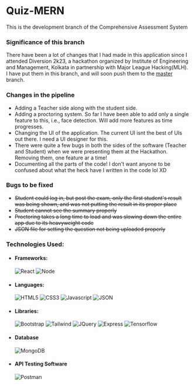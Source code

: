 # Quiz-MERN
This is the development branch of the Comprehensive Assessment System
<h3>Significance of this branch</h3>
<p>There have been a lot of changes that I had made in this application since I attended Diversion 2k23, a hackathon organized by Institute of Engineering and Management, Kolkata in partnership with Major League Hacking(MLH). I have put them in this branch, and will soon push them to the <a href="https://github.com/Sayantan19/Quiz-MERN">master</a> branch.</p>
<h3>Changes in the pipeline</h3>
<ul>
<li>Adding a Teacher side along with the student side.</li>
<li>Adding a proctoring system. So far I have been able to add only a single feature to this, i.e., face detection. Will add more features as time progresses.</li>
<li>Changing the UI of the application. The current UI isnt the best of UIs out there. I need a UI designer for this.</li>
<li>There were quite a few bugs in both the sides of the software (Teacher and Student) when we were presenting them at the Hackathon. Removing them, one feature ar a time!</li>
<li>Documenting all the parts of the code! I don't want anyone to be confused about what the heck have I written in the code lol XD</li>
</ul>

<h3>Bugs to be fixed</h3>
<ul>
<li><s>Student could log in, but post the exam, only the first student's result was being shown, and was not putting the result in its proper place</s></li>
<li><s>Student cannot see the summary properly</s></li>
<li><s>Proctoring takes a long time to load and was slowing down the entire app due to its heavyweight code</s></li>
<li><s>JSON file for setting the question not being uploaded properly</s></li>
</ul>

<h3>Technologies Used:</h3>

<ul>
<li><h4>Frameworks:</h4>

![React](https://img.shields.io/badge/React-20232A?style=for-the-badge&logo=react&logoColor=61DAFB)
![Node](https://img.shields.io/badge/Node.js-339933?style=for-the-badge&logo=nodedotjs&logoColor=white)

</li>
  
<li>
<h4>Languages:</h4>

![HTML5](https://img.shields.io/badge/HTML5-E34F26?style=for-the-badge&logo=html5&logoColor=white)
![CSS3](https://img.shields.io/badge/CSS3-1572B6?style=for-the-badge&logo=css3&logoColor=white)
![Javascript](https://img.shields.io/badge/JavaScript-323330?style=for-the-badge&logo=javascript&logoColor=F7DF1E)
![JSON](https://img.shields.io/badge/json-5E5C5C?style=for-the-badge&logo=json&logoColor=white)

</li>
<li>
<h4>Libraries:</h4>
    
![Bootstrap](https://img.shields.io/badge/Bootstrap-563D7C?style=for-the-badge&logo=bootstrap&logoColor=white)
![Tailwind](https://img.shields.io/badge/Tailwind_CSS-38B2AC?style=for-the-badge&logo=tailwind-css&logoColor=white)
![JQuery](https://img.shields.io/badge/jQuery-0769AD?style=for-the-badge&logo=jquery&logoColor=white)
![Express](https://img.shields.io/badge/Express.js-000000?style=for-the-badge&logo=express&logoColor=white)
![Tensorflow](https://img.shields.io/badge/TensorFlow-FF6F00?style=for-the-badge&logo=tensorflow&logoColor=white)
  
</li>
  
<li>
<h4>Database</h4>

![MongoDB](https://img.shields.io/badge/MongoDB-4EA94B?style=for-the-badge&logo=mongodb&logoColor=white)

</li>
<li>  
<h4>API Testing Software</h4>
  
![Postman](https://img.shields.io/badge/Postman-FF6C37?style=for-the-badge&logo=postman&logoColor=white)
  
</li>
</ul>
